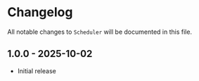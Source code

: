# Changelog

All notable changes to `Scheduler` will be documented in this file.

## 1.0.0 - 2025-10-02

- Initial release
